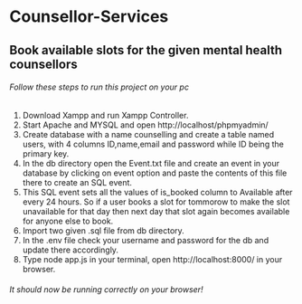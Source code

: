 # Counsellor-Services
## Book available slots for the given mental health counsellors

###### Follow these steps to run this project on your pc
1. Download Xampp and run Xampp Controller.
2. Start Apache and MYSQL and open http://localhost/phpmyadmin/ 
3. Create database with a name counselling and create a table named users, with 4 columns ID,name,email and password while ID being the primary key.
4. In the db directory open the Event.txt file and create an event in your database by clicking on event option and paste the contents of this file there to create an SQL event.
5. This SQL event sets all the values of is_booked column to Available after every 24 hours. So if a user books a slot for tommorow to make the slot unavailable for that day then next day that slot again becomes available for anyone else to book. 
6. Import two given .sql file from db directory.
7. In the .env file check your username and password for the db and update there accordingly.
8. Type node app.js in your terminal, open http://localhost:8000/ in your browser.

###### It should now be running correctly on your browser!
